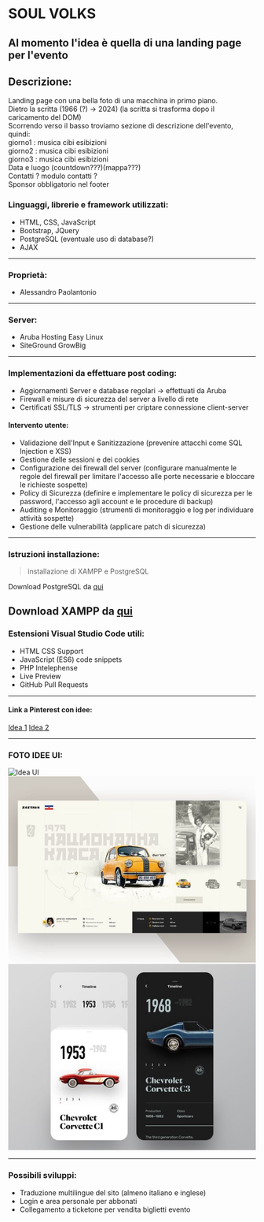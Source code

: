 # SOUL VOLKS
Al momento l'idea è quella di una landing page per l'evento
---
## Descrizione:
Landing page con una bella foto di una macchina in primo piano.
<br>Dietro la scritta (1966 (?) -> 2024) (la scritta si trasforma dopo il caricamento del DOM)
<br>Scorrendo verso il basso troviamo sezione di descrizione dell'evento, quindi:
 <br>giorno1 : musica cibi esibizioni
 <br>giorno2 : musica cibi esibizioni
 <br>giorno3 : musica cibi esibizioni
<br>Data e luogo (countdown???)(mappa???)
<br>Contatti ? modulo contatti ? 
<br>Sponsor obbligatorio nel footer


### Linguaggi, librerie e framework utilizzati:
- HTML, CSS, JavaScript
- Bootstrap, JQuery
- PostgreSQL (eventuale uso di database?)
- AJAX
---
### Proprietà:
- Alessandro Paolantonio
---
### Server:
- Aruba Hosting Easy Linux
- SiteGround GrowBig
---
### Implementazioni da effettuare post coding:
- Aggiornamenti Server e database regolari -> effettuati da Aruba
- Firewall e misure di sicurezza del server a livello di rete
- Certificati SSL/TLS -> strumenti per criptare connessione client-server
#### Intervento utente:
- Validazione dell'Input e Sanitizzazione (prevenire attacchi come SQL Injection e XSS)
- Gestione delle sessioni e dei cookies
- Configurazione dei firewall del server (configurare manualmente le regole del firewall per limitare l'accesso alle porte necessarie e bloccare le richieste sospette)
- Policy di Sicurezza (definire e implementare le policy di sicurezza per le password, l'accesso agli account e le procedure di backup)
- Auditing e Monitoraggio (strumenti di monitoraggio e log per individuare attività sospette)
- Gestione delle vulnerabilità (applicare patch di sicurezza)
---
### Istruzioni installazione:
> installazione di XAMPP e PostgreSQL

Download PostgreSQL da [qui](https://www.enterprisedb.com/downloads/postgres-postgresql-downloads)

Download XAMPP da [qui](https://www.apachefriends.org/it/download.html)
---
### Estensioni Visual Studio Code utili: 
- HTML CSS Support
- JavaScript (ES6) code snippets
- PHP Intelephense
- Live Preview
- GitHub Pull Requests
---

#### Link a Pinterest con idee:
[Idea 1](https://it.pinterest.com/pin/858498747748191629/)
[Idea 2](https://it.pinterest.com/pin/85216617944168475/)

--- 
### FOTO IDEE UI:
![Idea UI](idea1.gif)
![Idea UI](epoca.jpg)
![Idea UI](telefono.jpg)

---
### Possibili sviluppi:
- Traduzione multilingue del sito (almeno italiano e inglese)
- Login e area personale per abbonati
- Collegamento a ticketone per vendita biglietti evento